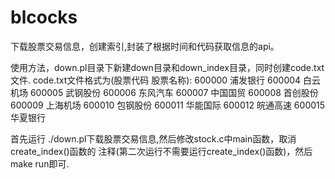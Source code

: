 blcocks
=======

下载股票交易信息，创建索引,封装了根据时间和代码获取信息的api。

使用方法，down.pl目录下新建down目录和down_index目录，同时创建code.txt文件.
code.txt文件格式为(股票代码 股票名称):
600000  浦发银行
600004	白云机场
600005	武钢股份
600006	东风汽车
600007	中国国贸
600008	首创股份
600009	上海机场
600010	包钢股份
600011	华能国际
600012	皖通高速
600015	华夏银行

首先运行 ./down.pl下载股票交易信息,然后修改stock.c中main函数，取消create_index()函数的
注释(第二次运行不需要运行create_index()函数)，然后make run即可.
